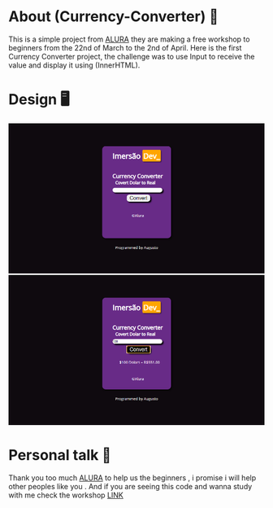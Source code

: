 # About (Currency-Converter) 📝

This is a simple project from [ALURA](https://www.alura.com.br) they are making a free workshop to beginners from the 22nd of March to the 2nd of April.
Here is the first Currency Converter project, the challenge was to use Input to receive the value and display it using (InnerHTML).

# Design 🖥️

![fistPhoto](design/design1.png)
![secoondPhoto](design/design2.png)

# Personal talk 💬

Thank you too much [ALURA](https://www.alura.com.br) to help us the beginners , i promise i will help other peoples like you . And if you are seeing this code and wanna study with me 
check the workshop [LINK](https://imersao.dev/aulas/aula01-conversor-moedas-variaveis)
